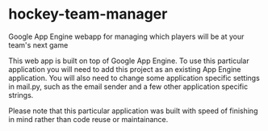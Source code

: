 hockey-team-manager
===================

Google App Engine webapp for managing which players will be at your team's next game

This web app is built on top of Google App Engine. To use this particular application you will need to add this project as an existing App Engine application. You will also need to change some application specific settings in mail.py, such as the email sender and a few other application specific strings.

Please note that this particular application was built with speed of finishing in mind rather than code reuse or maintainance.